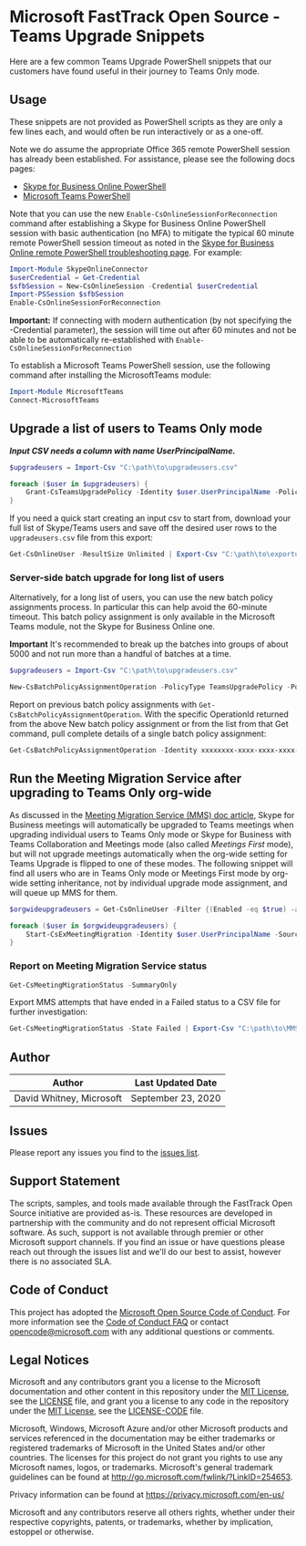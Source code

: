 # Microsoft FastTrack Open Source - Teams Upgrade Snippets

Here are a few common Teams Upgrade PowerShell snippets that our customers have found useful in their journey to Teams Only mode.

## Usage

These snippets are not provided as PowerShell scripts as they are only a few lines each, and would often be run interactively or as a one-off.

Note we do assume the appropriate Office 365 remote PowerShell session has already been established. For assistance, please see the following docs pages:

- [Skype for Business Online PowerShell](https://docs.microsoft.com/en-us/office365/enterprise/powershell/manage-skype-for-business-online-with-office-365-powershell)
- [Microsoft Teams PowerShell](https://docs.microsoft.com/en-us/MicrosoftTeams/teams-powershell-install)

Note that you can use the new ```Enable-CsOnlineSessionForReconnection``` command after establishing a Skype for Business Online PowerShell session with basic authentication (no MFA) to mitigate the typical 60 minute remote PowerShell session timeout as noted in the [Skype for Business Online remote PowerShell troubleshooting page](https://docs.microsoft.com/en-us/skypeforbusiness/set-up-your-computer-for-windows-powershell/diagnose-problems-with-the-skype-for-business-online-connector). For example:

```PowerShell
Import-Module SkypeOnlineConnector
$userCredential = Get-Credential
$sfbSession = New-CsOnlineSession -Credential $userCredential
Import-PSSession $sfbSession
Enable-CsOnlineSessionForReconnection
```

**Important:** If connecting with modern authentication (by not specifying the -Credential parameter), the session will time out after 60 minutes and not be able to be automatically re-established with ```Enable-CsOnlineSessionForReconnection```

To establish a Microsoft Teams PowerShell session, use the following command after installing the MicrosoftTeams module:

```PowerShell
Import-Module MicrosoftTeams
Connect-MicrosoftTeams
```

## Upgrade a list of users to Teams Only mode

***Input CSV needs a column with name UserPrincipalName.***

```PowerShell
$upgradeusers = Import-Csv "C:\path\to\upgradeusers.csv"

foreach ($user in $upgradeusers) {
    Grant-CsTeamsUpgradePolicy -Identity $user.UserPrincipalName -PolicyName "UpgradeToTeams"
}
```

If you need a quick start creating an input csv to start from, download your full list of Skype/Teams users and save off the desired user rows to the ```upgradeusers.csv``` file from this export:

```PowerShell
Get-CsOnlineUser -ResultSize Unlimited | Export-Csv "C:\path\to\exportusers.csv"
```

### Server-side batch upgrade for long list of users

Alternatively, for a long list of users, you can use the new batch policy assignments process. In particular this can help avoid the 60-minute timeout. This batch policy assignment is only available in the Microsoft Teams module, not the Skype for Business Online one.

**Important** It's recommended to break up the batches into groups of about 5000 and not run more than a handful of batches at a time.

```PowerShell
$upgradeusers = Import-Csv "C:\path\to\upgradeusers.csv"

New-CsBatchPolicyAssignmentOperation -PolicyType TeamsUpgradePolicy -PolicyName "UpgradetoTeams" -Identity $upgradeusers.UserPrincipalName -OperationName "Teams Upgrade Batch 1"
```

Report on previous batch policy assignments with ```Get-CsBatchPolicyAssignmentOperation```. With the specific OperationId returned from the above New batch policy assignment or from the list from that Get command, pull complete details of a single batch policy assignment:

```PowerShell
Get-CsBatchPolicyAssignmentOperation -Identity xxxxxxxx-xxxx-xxxx-xxxx-xxxxxxxxxxxx | Format-List *
```

## Run the Meeting Migration Service after upgrading to Teams Only org-wide

As discussed in the [Meeting Migration Service (MMS) doc article](https://docs.microsoft.com/en-us/skypeforbusiness/audio-conferencing-in-office-365/setting-up-the-meeting-migration-service-mms), Skype for Business meetings will automatically be upgraded to Teams meetings when upgrading individual users to Teams Only mode or Skype for Business with Teams Collaboration and Meetings mode (also called *Meetings First* mode), but will not upgrade meetings automatically when the org-wide setting for Teams Upgrade is flipped to one of these modes. The following snippet will find all users who are in Teams Only mode or Meetings First mode by org-wide setting inheritance, not by individual upgrade mode assignment, and will queue up MMS for them.

```PowerShell
$orgwideupgradeusers = Get-CsOnlineUser -Filter {(Enabled -eq $true) -and (TeamsUpgradePolicy -eq $null)} | where TeamsUpgradeEffectiveMode -in "TeamsOnly","SfBWithTeamsCollabAndMeetings"

foreach ($user in $orgwideupgradeusers) {
    Start-CsExMeetingMigration -Identity $user.UserPrincipalName -SourceMeetingType SfB -TargetMeetingType Teams -Confirm:$false
}
```

### Report on Meeting Migration Service status

```PowerShell
Get-CsMeetingMigrationStatus -SummaryOnly
```

Export MMS attempts that have ended in a Failed status to a CSV file for further investigation:

```PowerShell
Get-CsMeetingMigrationStatus -State Failed | Export-Csv "C:\path\to\MMSFailedreport.csv"
```

## Author

|Author|Last Updated Date
|----|--------------------------
|David Whitney, Microsoft|September 23, 2020|

## Issues

Please report any issues you find to the [issues list](https://github.com/microsoft/FastTrack/issues).

## Support Statement

The scripts, samples, and tools made available through the FastTrack Open Source initiative are provided as-is. These resources are developed in partnership with the community and do not represent official Microsoft software. As such, support is not available through premier or other Microsoft support channels. If you find an issue or have questions please reach out through the issues list and we'll do our best to assist, however there is no associated SLA.

## Code of Conduct

This project has adopted the [Microsoft Open Source Code of Conduct](https://opensource.microsoft.com/codeofconduct/).
For more information see the [Code of Conduct FAQ](https://opensource.microsoft.com/codeofconduct/faq/) or
contact [opencode@microsoft.com](mailto:opencode@microsoft.com) with any additional questions or comments.

## Legal Notices

Microsoft and any contributors grant you a license to the Microsoft documentation and other content in this repository under the [MIT License](https://opensource.org/licenses/MIT), see the [LICENSE](LICENSE) file, and grant you a license to any code in the repository under the [MIT License](https://opensource.org/licenses/MIT), see the [LICENSE-CODE](LICENSE-CODE) file.

Microsoft, Windows, Microsoft Azure and/or other Microsoft products and services referenced in the documentation may be either trademarks or registered trademarks of Microsoft in the United States and/or other countries. The licenses for this project do not grant you rights to use any Microsoft names, logos, or trademarks. Microsoft's general trademark guidelines can be found at http://go.microsoft.com/fwlink/?LinkID=254653.

Privacy information can be found at https://privacy.microsoft.com/en-us/

Microsoft and any contributors reserve all others rights, whether under their respective copyrights, patents,
or trademarks, whether by implication, estoppel or otherwise.

